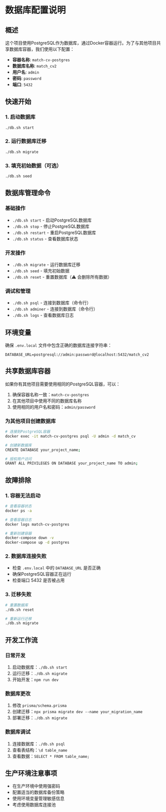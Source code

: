 # 数据库配置说明

## 概述
这个项目使用PostgreSQL作为数据库，通过Docker容器运行。为了与其他项目共享数据库容器，我们使用以下配置：

- **容器名称**: `match-cv-postgres`
- **数据库名称**: `match_cv2`
- **用户名**: `admin`
- **密码**: `password`
- **端口**: `5432`

## 快速开始

### 1. 启动数据库
```bash
./db.sh start
```

### 2. 运行数据库迁移
```bash
./db.sh migrate
```

### 3. 填充初始数据（可选）
```bash
./db.sh seed
```

## 数据库管理命令

### 基础操作
- `./db.sh start` - 启动PostgreSQL数据库
- `./db.sh stop` - 停止PostgreSQL数据库
- `./db.sh restart` - 重启PostgreSQL数据库
- `./db.sh status` - 查看数据库状态

### 开发操作
- `./db.sh migrate` - 运行数据库迁移
- `./db.sh seed` - 填充初始数据
- `./db.sh reset` - 重置数据库（⚠️ 会删除所有数据）

### 调试和管理
- `./db.sh psql` - 连接到数据库（命令行）
- `./db.sh adminer` - 连接到数据库（命令行）
- `./db.sh logs` - 查看数据库日志

## 环境变量

确保 `.env.local` 文件中包含正确的数据库连接字符串：

```env
DATABASE_URL=postgresql://admin:password@localhost:5432/match_cv2
```

## 共享数据库容器

如果你有其他项目需要使用相同的PostgreSQL容器，可以：

1. 确保容器名称一致：`match-cv-postgres`
2. 在其他项目中使用不同的数据库名称
3. 使用相同的用户名和密码：`admin/password`

### 为其他项目创建数据库

```bash
# 连接到PostgreSQL容器
docker exec -it match-cv-postgres psql -U admin -d match_cv

# 创建新数据库
CREATE DATABASE your_project_name;

# 授权用户访问
GRANT ALL PRIVILEGES ON DATABASE your_project_name TO admin;
```

## 故障排除

### 1. 容器无法启动
```bash
# 查看容器状态
docker ps -a

# 查看容器日志
docker logs match-cv-postgres

# 重新创建容器
docker-compose down -v
docker-compose up -d postgres
```

### 2. 数据库连接失败
- 检查 `.env.local` 中的 `DATABASE_URL` 是否正确
- 确保PostgreSQL容器正在运行
- 检查端口 5432 是否被占用

### 3. 迁移失败
```bash
# 重置数据库
./db.sh reset

# 重新运行迁移
./db.sh migrate
```

## 开发工作流

### 日常开发
1. 启动数据库：`./db.sh start`
2. 运行迁移：`./db.sh migrate`
3. 开始开发：`npm run dev`

### 数据库更改
1. 修改 `prisma/schema.prisma`
2. 创建迁移：`npx prisma migrate dev --name your_migration_name`
3. 部署迁移：`./db.sh migrate`

### 数据库调试
1. 连接数据库：`./db.sh psql`
2. 查看表结构：`\d table_name`
3. 查看数据：`SELECT * FROM table_name;`

## 生产环境注意事项

- 在生产环境中使用强密码
- 配置适当的数据库备份策略
- 使用环境变量管理敏感信息
- 考虑使用数据库连接池
